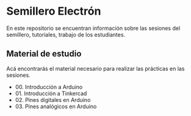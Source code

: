 # Semillero Electrón
En este repositorio se encuentran información sobre las sesiones del semillero, tutoriales, trabajo de los estudiantes.

## Material de estudio
Acá encontrarás el material necesario para realizar las prácticas en las sesiones.
<ul>
    <li>00. Introducción a Arduino</li>
    <li>01. Introducción a Tinkercad</li>
    <li>02. Pines digitales en Arduino</li>
    <li>03. Pines analógicos en Arduino</li>
</ul>